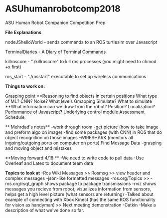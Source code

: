 # ASUhumanrobotcomp2018
ASU Human Robot Companion Competition Prep


**File Explanations**

nodeJShelloWorld - sends commands to an ROS turtlesim over Javascript

TerminalDiaries - A Diary of Terminal Commands

killroscore - "./killroscore" to kill ros processes (you might need to chmod +x first)

ros_start - "./rosstart" executable to set up wireless communications


**Things to work on:**

Grasping point
**Reasoning to find objects in certain positions
What type of ML? CNN?
Noise? What levels
Gmapping
Simulate? What to simulate
**What information can we draw from the robot? Position? Localization?
Performance of Javascript? Underlying control module
Assessment Schedule 

** Mehrdad's notes**
-work through room
-get picture (how to take image and preform algo on image)
-find some packages (with CNN) in ROS that do object recognition on those images
-WIRESHARK (monitors all ingoing/outgoing ports on computer on ports) Find Message Data
-grasping and moving object and mistakes



**Moving forward 4/18 **
-We need to write code to pull data
-Use Overleaf and Latex to document team data

**Topics to look at**
-Ros Wiki Messages >> Rosmsg >> view header and complex messages
-json-like formatted messages 
    -ros.org/Topics >> 
-ros.org/rsqt_graph shows package to package transmissions
-rviz shows messages you recieve from robot, visualizes information from sensors, helps get a high level picture (what sensors are returning)
-Talked about example of connecting with Xbox Kinect (has the same ROS functionality for vision as handyman) >> Next meeting demonstration
-Catkin
-Make a description of what we've done so far.




